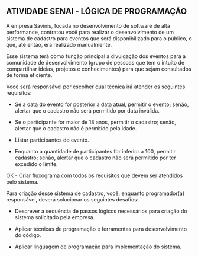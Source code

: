 ## ATIVIDADE SENAI - LÓGICA DE PROGRAMAÇÃO

A empresa Savinis, focada no desenvolvimento de software de alta performance, contratou você para realizar o desenvolvimento de um sistema de cadastro para eventos que será disponibilizado para o público, o que, até então, era realizado manualmente.
 
Esse sistema terá como função principal a divulgação dos eventos para a comunidade de desenvolvimento (grupo de pessoas que tem o intuito de compartilhar ideias, projetos e conhecimentos) para que sejam consultados de forma eficiente.
 
Você será responsável por escolher qual técnica irá atender os seguintes requisitos:


- Se a data do evento for posterior à data atual, permitir o evento; senão, alertar que o cadastro não será permitido por data inválida.

- Se o participante for maior de 18 anos, permitir o cadastro; senão, alertar que o cadastro não é permitido pela idade.

- Listar participantes do evento.
 
- Enquanto a quantidade de participantes for inferior a 100, permitir cadastro; senão, alertar que o cadastro não será permitido por ter excedido o limite.

OK - Criar fluxograma com todos os requisitos que devem ser atendidos pelo sistema.

Para criação desse sistema de cadastro, você, enquanto programador(a) responsável, deverá solucionar os seguintes desafios:
 
- Descrever a sequência de passos lógicos necessários para criação do sistema solicitado pela empresa.
 
- Aplicar técnicas de programação e ferramentas para desenvolvimento do código.
 
- Aplicar linguagem de programação para implementação do sistema.
 